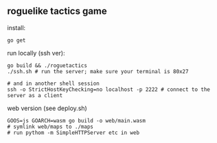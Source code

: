 ## roguelike tactics game

install:
```
go get
```

run locally (ssh ver):
```
go build && ./roguetactics
./ssh.sh # run the server; make sure your terminal is 80x27

# and in another shell session
ssh -o StrictHostKeyChecking=no localhost -p 2222 # connect to the server as a client
```


web version (see deploy.sh)
```
GOOS=js GOARCH=wasm go build -o web/main.wasm
# symlink web/maps to ./maps
# run pythom -m SimpleHTTPServer etc in web
```
